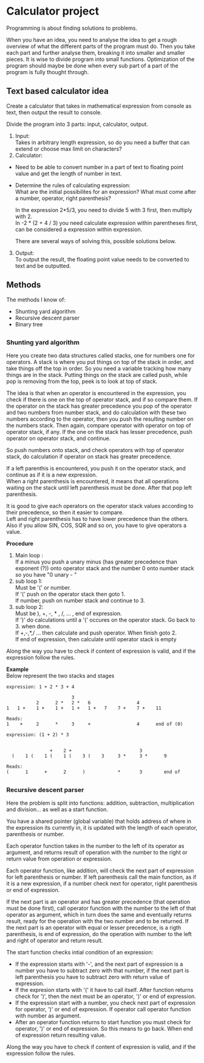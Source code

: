 # Calculator project
Programming is about finding solutions to problems. 

When you have an idea, you need to analyse the idea to get a rough overview of what the different parts of the program must do. 
Then you take each part and further analyse them, breaking it into smaller and smaller pieces. 
It is wise to divide program into small functions. 
Optimization of the program should maybe be done when every sub part of a part of the program is fully thought through.

## Text based calculator idea
Create a calculator that takes in mathematical expression from console as text, then output the result to console.

Divide the program into 3 parts: input, calculator, output.
1. Input: <br>
  Takes in arbitrary length expression, so do you need a buffer that can extend or choose max limit on characters?
2. Calculator: <br>
  - Need to be able to convert number in a part of text to floating point value and get the length of number in text.
  - Determine the rules of calculating expression: <br>
    What are the initial possibilites for an expression? What must come after a number, operator, right parenthesis? <br>

    In the expression 2*5/3, you need to divide 5 with 3 first, then multiply with 2. <br>
    In -2 * (2 + 4 / 3) you need calculate expression within parentheses first, can be considered a expression within expression. <br>
    
    There are several ways of solving this, possible solutions below. <br>    
3. Output: <br>
  To output the result, the floating point value needs to be converted to text and be outputted.

## Methods
The methods I know of:
- Shunting yard algorithm
- Recursive descent parser
- Binary tree

##
### Shunting yard algorithm
Here you create two data structures called stacks, one for numbers one for operators. 
A stack is where you put things on top of the stack in order, and take things off the top in order.
So you need a variable tracking how many things are in the stack. 
Putting things on the stack are called push, while pop is removing from the top, peek is to look at top of stack.

The idea is that when an operator is encountered in the expression, you check if there is one on the top of operator stack, and if so compare them.
If the operator on the stack has greater precedence you pop of the operator and two numbers from number stack, and do calculation with these two numbers according to the operator,
then you push the resulting number on the numbers stack. Then again, compare operator with operator on top of operator stack, if any.
If the one on the stack has lesser precedence, push operator on operator stack, and continue. <br>

So push numbers onto stack, and check operators with top of operator stack, do calculation if operator on stack has greater precedence. <br>

If a left parenthis is encountered, you push it on the operator stack, and continue as if it is a new expression. <br>
When a right parenthesis is encountered, it means that all operations waiting on the stack until left parenthesis must be done. After that pop left parenthesis.

It is good to give each operators on the operator stack values according to their precedence, so then it easier to compare. <br>
Left and right parenthesis has to have lower precedence than the others. <br>
Also if you allow SIN, COS, SQR and so on, you have to give operators a value.

**Procedure** <br>

1. Main loop : <br>
  If a minus you push a unary minus (has greater precedence than exponent (?)) onto operator stack and the number 0 onto number stack so you have "0 unary - "
2. sub loop 1: <br>
  Must be '(' or number. <br>
  If '(' push on the operator stack then goto 1. <br>
  If number, push on number stack and continue to 3.
3. sub loop 2: <br>
  Must be ), +, -, * , /, ... , end of expression. <br>
  If ')' do calculations until a '(' occures on the operator stack. Go back to 3. when done. <br>
  If +,-,*,/ ... then calculate and push operator. When finish goto 2. <br>
  If end of expression, then calculate until operator stack is empty  
   
Along the way you have to check if content of expression is valid, and if the expression follow the rules.

**Example** <br>
Below represent the two stacks and stages
```
expression: 1 + 2 * 3 + 4

                        3
           2      2 *   2 *   6                 4
1   1 +    1 +    1 +   1 +   1 +   7    7 +    7 +    11

Reads:
1    +     2      *     3     +                 4      end of (0)
```
```
expression: (1 + 2) * 3


                +    2 +                         3
  (    1 (    1 (    1 (    3 (    3     3 *     3 *      9

Reads:
(      1      +      2      )            *       3        end of
```

##
### Recursive descent parser
Here the problem is split into functions: addition, subtraction, multiplication and division... as well as a start function. <br>

You have a shared pointer (global variable) that holds address of where in the expression its currently in, it is updated with the length of each operator, parenthesis or number.

Each operator function takes in the number to the left of its operator as argument, and returns result of operation with the number to the right or return value from operation or expression.

Each operator function, like addition, will check the next part of expression for left parenthesis or number.
If left parenthesis call the main function, as if it is a new expression, if a number check next for operator, right parenthesis or end of expression.

If the next part is an operator and has greater precedence (that operation must be done first), call operator function with the number to the left of that operator as argument,
which in turn does the same and eventually returns result, ready for the operation with the two number and to be returned.
If the next part is an operator with equal or lesser precedence, is a rigth parenthesis, is end of expression, do the operation with number to the left and right of operator and return result.

The start function checks intial condition of an expression:
- If the expression starts with '-', and the next part of expression is a number you have to subtract zero with that number, if the next part is left parenthesis you have to subtract zero with return value of expression.
- If the expresion starts with '(' it have to call itself. After function returns check for ')', then the next must be an operator, ')' or end of expression.
- If the expression start with a number, you check next part of expression for operator, ')' or end of expression. If operator call operator function with number as argument.
- After an operator function returns to start function you must check for operator, ')' or end of expression. So this means to go back.
When end of expression return resulting value.

Along the way you have to check if content of expression is valid, and if the expression follow the rules.



